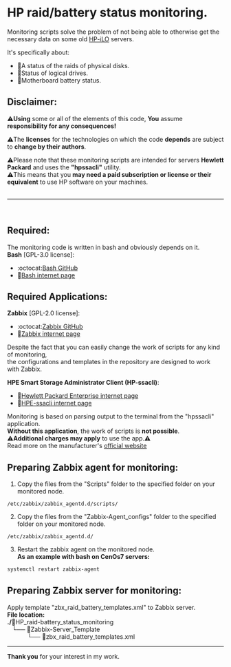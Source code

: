 # HP raid/battery status monitoring.

Monitoring scripts solve the problem of not being able to otherwise get the necessary data on some old [HP-iLO](https://www.hpe.com/emea_europe/en/hpe-integrated-lights-out-ilo.html) servers.

It's specifically about:
* :atm:A status of the raids of physical disks.
* :abacus:Status of logical drives.
* :battery:Motherboard battery status.

## Disclaimer:
:warning:**Using** some or all of the elements of this code, **You** assume **responsibility for any consequences!**<br>

:warning:The **licenses** for the technologies on which the code **depends** are subject to **change by their authors**.<br>

:warning:Please note that these monitoring scripts are intended for servers **Hewlett Packard** and uses the **"hpssacli"** utility.<br>
:warning:This means that you **may need a paid subscription or license or their equivalent** to use HP software on your machines.<br><br>

___
<br>

## Required:
The monitoring code is written in bash and obviously depends on it.<br>
**Bash** [GPL-3.0 license]:
* :octocat:[Bash GitHub](https://github.com/gitGNU/gnu_bash)
* :bookmark_tabs:[Bash internet page](https://www.gnu.org/software/bash/)

## Required Applications:
**Zabbix** [GPL-2.0 license]:
* :octocat:[Zabbix GitHub](https://github.com/zabbix/zabbix)
* :bookmark_tabs:[Zabbix internet page](https://www.zabbix.com/)

Despite the fact that you can easily change the work of scripts for any kind of monitoring, <br>
the configurations and templates in the repository are designed to work with Zabbix.

**HPE Smart Storage Administrator Client (HP-ssacli)**:
* :bookmark_tabs:[Hewlett Packard Enterprise internet page](https://www.hpe.com/)
* :bookmark_tabs:[HPE-ssacli internet page](https://support.hpe.com/connect/s/product?language=en_US&kmpmoid=5409145&tab=driversAndSoftware)

Monitoring is based on parsing output to the terminal from the "hpssacli" application.<br>
**Without this application**, the work of scripts is **not possible**.<br>
:warning:**Additional charges may apply** to use the app.:warning:<br>
Read more on the manufacturer's [official website](https://www.hpe.com/)

## Preparing Zabbix agent for monitoring:
1) Copy the files from the "Scripts" folder to the specified folder on your monitored node.
```text
/etc/zabbix/zabbix_agentd.d/scripts/
```
2) Copy the files from the "Zabbix-Agent_configs" folder to the specified folder on your monitored node.
```text
/etc/zabbix/zabbix_agentd.d/
```
3) Restart the zabbix agent on the monitored node.<br>
**As an example with bash on CenOs7 servers:**<br>
```bash
systemctl restart zabbix-agent
```
## Preparing Zabbix server for monitoring:
Apply template "zbx_raid_battery_templates.xml" to Zabbix server.<br>
**File location:**<br>
**./**:open_file_folder:HP_raid-battery_status_monitoring<br>
   └── :file_folder:Zabbix-Server_Template<br>
            └── :page_facing_up:zbx_raid_battery_templates.xml<br>

***

**Thank you** for your interest in my work.<br><br>
